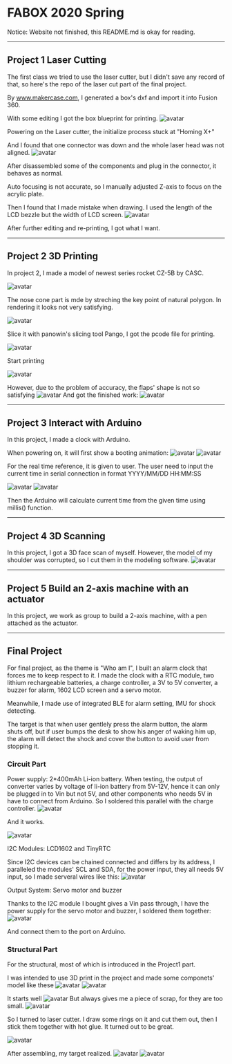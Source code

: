 
# FABOX 2020 Spring

Notice: Website not finished, this README.md is okay for reading.

---


## Project 1 Laser Cutting

The first class we tried to use the laser cutter, but I didn't save any record of that, so here's the repo of the laser cut part of the final project.

By www.makercase.com, I generated a box's dxf and import it into Fusion 360.

With some editing I got the box blueprint for printing.
![avatar](Project1/DXFDesign1.jpg)

Powering on the Laser cutter, the initialize process stuck at "Homing X+"

And I found that one connector was down and the whole laser head was not aligned.
![avatar](Project1/FixLasercut.jpg)

After disassembled some of the components and plug in the connector, it behaves as normal.

Auto focusing is not accurate, so I manually adjusted Z-axis to focus on the acrylic plate.

Then I found that I made mistake when drawing. I used the length of the LCD bezzle but the width of LCD screen.
![avatar](Project1/WrongDesign.JPG)

After further editing and re-printing, I got what I want.

---

## Project 2 3D Printing

In project 2, I made a model of newest series rocket CZ-5B by CASC.

![avatar](Project2/Overall.jpg)

The nose cone part is mde by streching the key point of natural polygon. In rendering it looks not very satisfying.

![avatar](Project2/Nosecone.jpg)

Slice it with panowin's slicing tool Pango, I got the pcode file for printing.

![avatar](Project2/Slicing.jpg)

Start printing

![avatar](Project2/StartPrint.jpg)

However, due to the problem of accuracy, the flaps' shape is not so satisfying
![avatar](Project2/accuracyproblem.jpg)
And got the finished work:
![avatar](Project2/DSC_0039.JPG)

---

## Project 3 Interact with Arduino

In this project, I made a clock with Arduino.

When powering on, it will first show a booting animation:
![avatar](Project3/DSC_0030.JPG)
![avatar](Project3/DSC_0031.JPG)

For the real time reference, it is given to user.
The user need to input the current time in serial connection in format YYYY/MM/DD HH:MM:SS

![avatar](Project3/DSC_0032.JPG)
![avatar](Project3/DSC_0034.JPG)

Then the Arduino will calculate current time from the given time using millis() function.

---

## Project 4 3D Scanning

In this project, I got a 3D face scan of myself.
However, the model of my shoulder was corrupted, so I cut them in the modeling software.
![avatar](Project4/Scanned.jpg)

---

## Project 5 Build an 2-axis machine with an actuator

In this project, we work as group to build a 2-axis machine, with a pen attached as the actuator.



---

## Final Project

For final project, as the theme is "Who am I", I built an alarm clock that forces me to keep respect to it.
I made the clock with a RTC module, two lithium rechargeable batteries, a charge controller, a 3V to 5V converter, a buzzer for alarm, 1602 LCD screen and a servo motor.


Meanwhile, I made use of integrated BLE for alarm setting, IMU for shock detecting.

The target is that when user gentlely press the alarm button, the alarm shuts off, but if user bumps the desk to show his anger of waking him up, the alarm will detect the shock and cover the button to avoid user from stopping it.

### Circuit Part

Power supply: 2*400mAh Li-ion battery. When testing, the output of converter varies by voltage of li-ion battery from 5V-12V, hence it can only be plugged in to Vin but not 5V, and other components who needs 5V in have to connect from Arduino. So I soldered this parallel with the charge controller.
![avatar](Final/DSC_0012.JPG)

And it works.

![avatar](Final/DSC_0015.JPG)

I2C Modules: LCD1602 and TinyRTC

Since I2C devices can be chained connected and differs by its address, I paralleled the modules' SCL and SDA, for the power input, they all needs 5V input, so I made serveral wires like this:
![avatar](Final/DSC_0017.JPG)

Output System: Servo motor and buzzer

Thanks to the I2C module I bought gives a Vin pass through, I have the power supply for the servo motor and buzzer, I soldered them together:
![avatar](Final/DSC_0016.JPG)

And connect them to the port on Arduino.

### Structural Part

For the structural, most of which is introduced in the Project1 part.

I was intended to use 3D print in the project and made some componets' model like these
![avatar](Final/box.jpg)
![avatar](Final/plug.jpg)


It starts well
![avatar](Final/Screenshot_20200623-114142.png)
But always gives me a piece of scrap, for they are too small.
![avatar](Final/Screenshot_20200623-114202.png)

So I turned to laser cutter. I draw some rings on it and cut them out, then I stick them together with hot glue. It turned out to be great.

![avatar](Final/DSC_0040.JPG)


After assembling, my target realized.
![avatar](Final/DSC_0023.JPG)
![avatar](Final/Screenshot_20200623-114754.png)